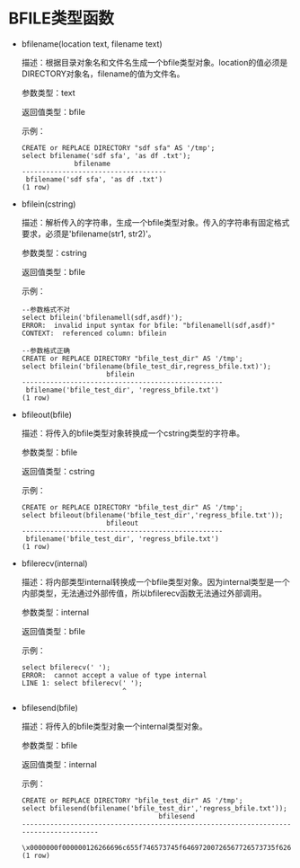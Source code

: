 # BFILE类型函数

-   bfilename\(location text, filename text\)

    描述：根据目录对象名和文件名生成一个bfile类型对象。location的值必须是DIRECTORY对象名，filename的值为文件名。

    参数类型：text

    返回值类型：bfile

    示例：
    ```
    CREATE or REPLACE DIRECTORY "sdf sfa" AS '/tmp';
    select bfilename('sdf sfa', 'as df .txt');
                 bfilename              
    ------------------------------------
     bfilename('sdf sfa', 'as df .txt')
    (1 row)

    ```


-   bfilein\(cstring\)

    描述：解析传入的字符串，生成一个bfile类型对象。传入的字符串有固定格式要求，必须是'bfilename(str1, str2)'。

    参数类型：cstring

    返回值类型：bfile

    示例：
    ```
    --参数格式不对
    select bfilein('bfilenamell(sdf,asdf)');
    ERROR:  invalid input syntax for bfile: "bfilenamell(sdf,asdf)"
    CONTEXT:  referenced column: bfilein

    --参数格式正确
    CREATE or REPLACE DIRECTORY "bfile_test_dir" AS '/tmp';
    select bfilein('bfilename(bfile_test_dir,regress_bfile.txt)');
                         bfilein                      
    --------------------------------------------------
     bfilename('bfile_test_dir', 'regress_bfile.txt')
    (1 row)

    ```


-   bfileout\(bfile\)

    描述：将传入的bfile类型对象转换成一个cstring类型的字符串。

    参数类型：bfile

    返回值类型：cstring

    示例：
    ```
    CREATE or REPLACE DIRECTORY "bfile_test_dir" AS '/tmp';
    select bfileout(bfilename('bfile_test_dir','regress_bfile.txt'));
                         bfileout                     
    --------------------------------------------------
     bfilename('bfile_test_dir', 'regress_bfile.txt')
    (1 row)

    ```


-   bfilerecv\(internal\)

    描述：将内部类型internal转换成一个bfile类型对象。因为internal类型是一个内部类型，无法通过外部传值，所以bfilerecv函数无法通过外部调用。

    参数类型：internal

    返回值类型：bfile

    示例：
    ```
    select bfilerecv(' ');
    ERROR:  cannot accept a value of type internal
    LINE 1: select bfilerecv(' ');
                             ^

    ```


-   bfilesend\(bfile\)

    描述：将传入的bfile类型对象一个internal类型对象。

    参数类型：bfile

    返回值类型：internal

    示例：
    ```
    CREATE or REPLACE DIRECTORY "bfile_test_dir" AS '/tmp';
    select bfilesend(bfilename('bfile_test_dir','regress_bfile.txt'));
                                      bfilesend                                       
    --------------------------------------------------------------------------------------
     \x0000000f000000126266696c655f746573745f64697200726567726573735f6266696c652e74787400
    (1 row)

    ```
